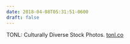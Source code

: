 ```yaml
---
date: 2018-04-08T05:31:51-0600
draft: false
---
```


TONL: Culturally Diverse Stock Photos. [tonl.co](https://tonl.co)

